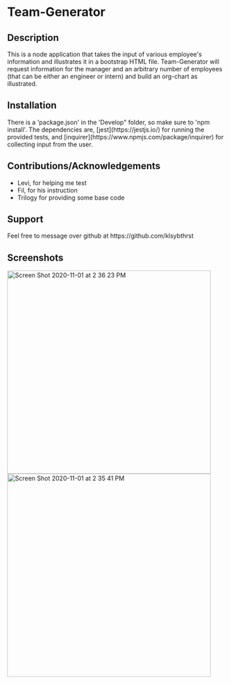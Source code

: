 # Team-Generator

<h2>Description</h2>
<p>This is a node application that takes the input of various employee's information and illustrates it in a bootstrap HTML file. Team-Generator will request information for the manager and an arbitrary number of employees (that can be either an engineer or intern) and build an org-chart as illustrated.</p>

<h2>Installation</h2>
<p>There is a 'package.json' in the 'Develop" folder, so make sure to 'npm install'. The dependencies are, [jest](https://jestjs.io/) for running the provided tests, and [inquirer](https://www.npmjs.com/package/inquirer) for collecting input from the user.</p>

<h2>Contributions/Acknowledgements</h2>
<ul>
  <li>Levi, for helping me test</li>
  <li>Fil, for his instruction</li>
  <li>Trilogy for providing some base code</li>
</ul>

<h2>Support</h2>
<p>Feel free to message over github at https://github.com/klsybthrst</p>

<h2>Screenshots</h2>
<img width="469" alt="Screen Shot 2020-11-01 at 2 36 23 PM" src="https://user-images.githubusercontent.com/70531552/97812496-a15aab00-1c4f-11eb-9216-6efdcf433f94.png">

<img width="469" alt="Screen Shot 2020-11-01 at 2 35 41 PM" src="https://user-images.githubusercontent.com/70531552/97812471-86883680-1c4f-11eb-98c1-20410a93597d.png">
